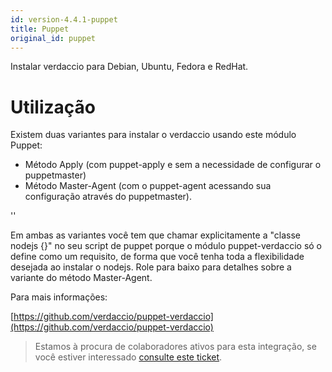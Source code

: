```yaml
---
id: version-4.4.1-puppet
title: Puppet
original_id: puppet
---
```


Instalar verdaccio para Debian, Ubuntu, Fedora e RedHat.

# Utilização

Existem duas variantes para instalar o verdaccio usando este módulo Puppet:

* Método Apply (com puppet-apply e sem a necessidade de configurar o puppetmaster)
* Método Master-Agent (com o puppet-agent acessando sua configuração através do puppetmaster).

<div id="codefund">''</div>

Em ambas as variantes você tem que chamar explicitamente a "classe nodejs {}" no seu script de puppet porque o módulo puppet-verdaccio só o define como um requisito, de forma que você tenha toda a flexibilidade desejada ao instalar o nodejs. Role para baixo para detalhes sobre a variante do método Master-Agent.

Para mais informações:

[https://github.com/verdaccio/puppet-verdaccio](https://github.com/verdaccio/puppet-verdaccio)

> Estamos à procura de colaboradores ativos para esta integração, se você estiver interessado [consulte este ticket](https://github.com/verdaccio/puppet-verdaccio/issues/11).




